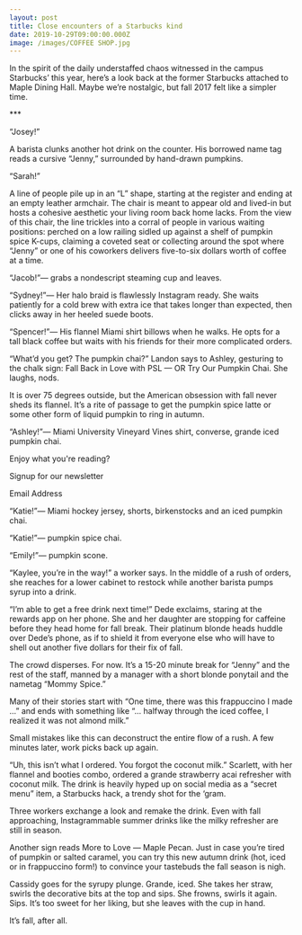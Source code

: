 ```yaml
---
layout: post
title: Close encounters of a Starbucks kind
date: 2019-10-29T09:00:00.000Z
image: /images/COFFEE SHOP.jpg
---
```

In the spirit of the daily understaffed chaos witnessed in the campus Starbucks’ this year, here’s a look back at the former Starbucks attached to Maple Dining Hall. Maybe we’re nostalgic, but fall 2017 felt like a simpler time.



\*\**



“Josey!”



A barista clunks another hot drink on the counter. His borrowed name tag reads a cursive “Jenny,” surrounded by hand-drawn pumpkins.



“Sarah!”



A line of people pile up in an “L” shape, starting at the register and ending at an empty leather armchair. The chair is meant to appear old and lived-in but hosts a cohesive aesthetic your living room back home lacks. From the view of this chair, the line trickles into a corral of people in various waiting positions: perched on a low railing sidled up against a shelf of pumpkin spice K-cups, claiming a coveted seat or collecting around the spot where “Jenny” or one of his coworkers delivers five-to-six dollars worth of coffee at a time.



“Jacob!”— grabs a nondescript steaming cup and leaves.



“Sydney!”— Her halo braid is flawlessly Instagram ready. She waits patiently for a cold brew with extra ice that takes longer than expected, then clicks away in her heeled suede boots.



“Spencer!”— His flannel Miami shirt billows when he walks. He opts for a tall black coffee but waits with his friends for their more complicated orders.



“What’d you get? The pumpkin chai?” Landon says to Ashley, gesturing to the chalk sign: Fall Back in Love with PSL — OR Try Our Pumpkin Chai. She laughs, nods.



It is over 75 degrees outside, but the American obsession with fall never sheds its flannel. It’s a rite of passage to get the pumpkin spice latte or some other form of liquid pumpkin to ring in autumn.



“Ashley!”— Miami University Vineyard Vines shirt, converse, grande iced pumpkin chai.



Enjoy what you're reading?

Signup for our newsletter

Email Address

“Katie!”— Miami hockey jersey, shorts, birkenstocks and an iced pumpkin chai.



“Katie!”— pumpkin spice chai. 



“Emily!”— pumpkin scone.



“Kaylee, you’re in the way!” a worker says. In the middle of a rush of orders, she reaches for a lower cabinet to restock while another barista pumps syrup into a drink.



“I’m able to get a free drink next time!” Dede exclaims, staring at the rewards app on her phone. She and her daughter are stopping for caffeine before they head home for fall break. Their platinum blonde heads huddle over Dede’s phone, as if to shield it from everyone else who will have to shell out another five dollars for their fix of fall.



The crowd disperses. For now. It’s a 15-20 minute break for “Jenny” and the rest of the staff, manned by a manager with a short blonde ponytail and the nametag “Mommy Spice.” 



Many of their stories start with “One time, there was this frappuccino I made ...” and ends with something like “... halfway through the iced coffee, I realized it was not almond milk.”



Small mistakes like this can deconstruct the entire flow of a rush. A few minutes later, work picks back up again.



“Uh, this isn’t what I ordered. You forgot the coconut milk.” Scarlett, with her flannel and booties combo, ordered a grande strawberry acai refresher with coconut milk. The drink is heavily hyped up on social media as a “secret menu” item, a Starbucks hack, a trendy shot for the ‘gram.



Three workers exchange a look and remake the drink. Even with fall approaching, Instagrammable summer drinks like the milky refresher are still in season.



Another sign reads More to Love — Maple Pecan. Just in case you’re tired of pumpkin or salted caramel, you can try this new autumn drink (hot, iced or in frappuccino form!) to convince your tastebuds the fall season is nigh.



Cassidy goes for the syrupy plunge. Grande, iced. She takes her straw, swirls the decorative bits at the top and sips. She frowns, swirls it again. Sips. It’s too sweet for her liking, but she leaves with the cup in hand. 



It’s fall, after all.
